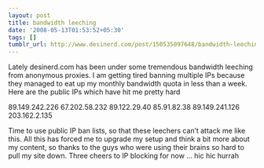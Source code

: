 ```yaml
---
layout: post
title: bandwidth leeching
date: '2008-05-13T01:53:52+05:30'
tags: []
tumblr_url: http://www.desinerd.com/post/150535097648/bandwidth-leeching
---
```

Lately desinerd.com has been under some tremendous bandwidth leeching from anonymous proxies. I am getting tired banning multiple IPs because they managed to eat up my monthly bandwidth quota in less than a week. Here are the public IPs which have hit me pretty hard

89.149.242.226
67.202.58.232
89.122.29.40
85.91.82.38
89.149.241.126
203.162.2.135

Time to use public IP ban lists, so that these leechers can’t attack me like this. All this has forced me to upgrade my setup and think a bit more about my content, so thanks to the guys who were using their brains so hard to pull my site down. Three cheers to IP blocking for now … hic hic hurrah
